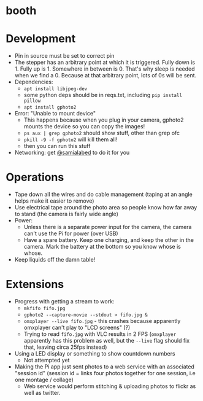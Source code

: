 # booth

# Development

- Pin in source must be set to correct pin
- The stepper has an arbitrary point at which it is triggered. Fully down is 1. Fully up is 1. Somewhere in between is 0. That's why sleep is needed when we find a 0. Because at that arbitrary point, lots of 0s will be sent.
- Dependencies:
    - `apt install libjpeg-dev`
    - some python deps should be in reqs.txt, including `pip install pillow`
    - `apt install gphoto2`
- Error: "Unable to mount device"
    - This happens because when you plug in your camera, gphoto2 mounts the device so you can copy the images!
    - `ps aux | grep gphoto2` should show stuff, other than grep ofc
    - `pkill -9 -f gphoto2` will kill them all!
    - then you can run this stuff
- Networking: get [@samialabed](https://github.com/samialabed) to do it for you

# Operations

- Tape down all the wires and do cable management (taping at an angle helps make it easier to remove)
- Use electrical tape around the photo area so people know how far away to stand (the camera is fairly wide angle)
- Power:
    - Unless there is a separate power input for the camera, the camera can't use the Pi for power (over USB)
    - Have a spare battery. Keep one charging, and keep the other in the camera. Mark the battery at the bottom so you know whose is whose.
- Keep liquids off the damn table!

# Extensions

- Progress with getting a stream to work:
    - `mkfifo fifo.jpg`
    - `gphoto2 --capture-movie --stdout > fifo.jpg &`
    - `omxplayer --live fifo.jpg` - this crashes because apparently omxplayer can't play to "LCD screens" (?)
    - Trying to read `fifo.jpg` with VLC results in 2 FPS (`omxplayer` apparently has this problem as well, but the `--live` flag should fix that, leaving circa 25fps instead)
- Using a LED display or something to show countdown numbers
    - Not attempted yet
- Making the Pi app just sent photos to a web service with an associated "session id" (session id = links four photos together for one session, i.e one montage / collage)
    - Web service would perform stitching & uploading photos to flickr as well as twitter.
